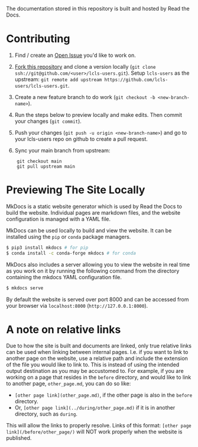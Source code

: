 The documentation stored in this repository is built and hosted by Read the Docs.

# Contributing

1. Find / create an [Open Issue](https://github.com/lcls-users/lcls-users/issues) you'd like to work on.

2. [Fork this repository](https://github.com/lcls-users/lcls-users/fork) and clone a version locally (`git clone ssh://git@github.com/<user>/lcls-users.git`). Setup `lcls-users` as the upstream: `git remote add upstream https://github.com/lcls-users/lcls-users.git`.

3. Create a new feature branch to do work (`git checkout -b <new-branch-name>`).

4. Run the steps below to preview locally and make edits.  Then commit your changes (`git commit`).

5. Push your changes (`git push -u origin <new-branch-name>`) and go to your lcls-users repo on github to create a pull request.

6. Sync your main branch from upstream:

```
    git checkout main
    git pull upstream main
```

# Previewing The Site Locally

MkDocs is a static website generator which is used by Read the Docs to build the website. Individual pages are markdown files, and the website configuration is managed with a YAML file.

MkDocs can be used locally to build and view the website. It can be installed using the ```pip``` or ```conda``` package managers.

```bash
$ pip3 install mkdocs # for pip
$ conda install -c conda-forge mkdocs # for conda
```

MkDocs also includes a server allowing you to view the website in real time as you work on it by running the following command from the directory containing the mkdocs YAML configuration file.

```bash
$ mkdocs serve
```

By default the website is served over port 8000 and can be accessed from your browser via ```localhost:8000``` (```http://127.0.0.1:8000```).

# A note on relative links

Due to how the site is built and documents are linked, only true relative links can be used when linking between internal pages. I.e. if you want to link to another page on the website, use a relative path and include the extension of the file you would like to link to. This is instead of using the intended output destination as you may be accustomed to. For example, if you are working on a page that resides in the `before` directory, and would like to link to another page, `other_page.md`, you can do so like:
- `[other page link](other_page.md)`, if the other page is also in the `before` directory. 
- Or, `[other page link](../during/other_page.md)` if it is in another directory, such as `during`. 

This will allow the links to properly resolve. Links of this format: `[other page link](/before/other_page/)` will NOT work properly when the website is published.
